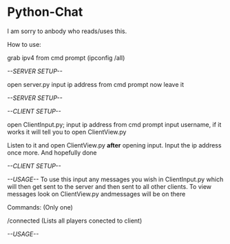 # Python-Chat
I am sorry to anbody who reads/uses this.

How to use:

grab ipv4 from cmd prompt (ipconfig /all)

*--*SERVER SETUP*--*

open server.py
input ip address from cmd prompt now leave it

*--*SERVER SETUP*--*

*--*CLIENT SETUP*--*

open ClientInput.py; input ip address from cmd prompt
input username, if it works it will tell you to open ClientView.py

Listen to it and open ClientView.py **after** opening input.
Input the ip address once more. And hopefully done

*--*CLIENT SETUP*--*

*--*USAGE*--*
To use this input any messages you wish in ClientInput.py which will then get sent to the server and then sent to all other clients.
To view messages look on ClientView.py andmessages will be on there

Commands: (Only one)

/connected (Lists all players conected to client)

*--*USAGE*--*

